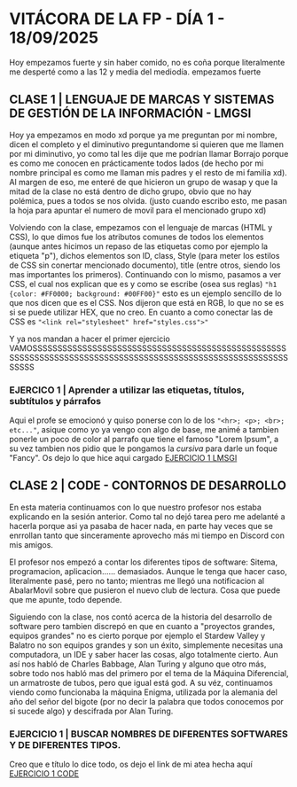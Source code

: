# VITÁCORA DE LA FP - DÍA 1 - 18/09/2025
Hoy empezamos fuerte y sin haber comido, no es coña porque literalmente me desperté como a las 12 y media del mediodía. empezamos fuerte

## CLASE 1 | LENGUAJE DE MARCAS Y SISTEMAS DE GESTIÓN DE LA INFORMACIÓN - LMGSI
Hoy ya empezamos en modo xd porque ya me preguntan por mi nombre, dicen el completo y el diminutivo preguntandome si quieren que me llamen por mi diminutivo, yo como tal les dije que me podrían llamar Borrajo porque es como me conocen en prácticamente todos lados (de hecho por mi nombre principal es como me llaman mis padres y el resto de mi familia xd).
Al margen de eso, me enteré de que hicieron un grupo de wasap y que la mitad de la clase no está dentro de dicho grupo, obvio que no hay polémica, pues a todos se nos olvida. (justo cuando escribo esto, me pasan la hoja para apuntar el numero de movil para el mencionado grupo xd)

Volviendo con la clase, empezamos con el lenguaje de marcas (HTML y CSS), lo que dimos fue los atributos comunes de todos los elementos (aunque antes hicimos un repaso de las etiquetas como por ejemplo la etiqueta "p"), dichos elementos son ID, class, Style (para meter los estilos de CSS sin conertar mencionado documento), title (entre otros, siendo los mas importantes los primeros).
Continuando con lo mismo, pasamos a ver CSS, el cual nos explican que es y como se escribe (osea sus reglas) ```"h1 {color: #FF0000; background: #00FF00}"``` esto es un ejemplo sencillo de lo que nos dicen que es el CSS. Nos dijeron que está en RGB, lo que no se es si se puede utilizar HEX, que no creo.
En cuanto a como conectar las de CSS es ```"<link rel="stylesheet" href="styles.css">"```

Y ya nos mandan a hacer el primer ejercicio VAMOSSSSSSSSSSSSSSSSSSSSSSSSSSSSSSSSSSSSSSSSSSSSSSSSSSSSSSSSSSSSSSSSSSSSSSSSSSSSSSSSSSSSSSSSSSSSSSSSSSSSSSSSSSSSSSSS
### EJERCICO 1 | Aprender a utilizar las etiquetas, títulos, subtítulos y párrafos
Aqui el profe se emocionó y quiso ponerse con lo de los ```"<hr>; <p>; <br>; etc..."```, asique como yo ya vengo con algo de base, me animé a tambien ponerle un poco de color al parrafo que tiene el famoso "Lorem Ipsum", a su vez tambien nos pidio que le pongamos la <i>cursiva</i> para darle un foque "Fancy".
Os dejo lo que hice aqui cargado [EJERCICIO 1 LMSGI](https://github.com/b0rrajo/vitacoradelafp/blob/main/1º%20Curso/Septiembre/18/Ejercicio1.html)

## CLASE 2 | CODE - CONTORNOS DE DESARROLLO
En esta materia continuamos con lo que nuestro profesor nos estaba explicando en la sesión anterior. Como tal no dejó tarea pero me adelanté a hacerla porque asi ya pasaba de hacer nada, en parte hay veces que se enrrollan tanto que sinceramente aprovecho más mi tiempo en Discord con mis amigos.

El profesor nos empezó a contar los diferentes tipos de software: Sitema, programacion, aplicacion...... demasiados. Aunque le tenga que hacer caso, literalmente pasé, pero no tanto; mientras me llegó una notificacion al AbalarMovil sobre que pusieron el nuevo club de lectura. Cosa que puede que me apunte, todo depende.

Siguiendo con la clase, nos contó acerca de la historia del desarrollo de software pero tambien discrepó en que en cuanto a "proyectos grandes, equipos grandes" no es cierto porque por ejemplo el Stardew Valley y Balatro no son equipos grandes y son un éxito, simplemente necesitas una computadora, un IDE y saber hacer las cosas, algo totalmente cierto.
Aun así nos habló de Charles Babbage, Alan Turing y alguno que otro más, sobre todo nos habló mas del primero por el tema de la Máquina Diferencial, un armatroste de tubos, pero que igual está god. A su véz, continuamos viendo como funcionaba la máquina Enigma, utilizada por la alemania del año del señor del bigote (por no decir la palabra que todos conocemos por si sucede algo) y descifrada por Alan Turing.
### EJERCICIO 1 | BUSCAR NOMBRES DE DIFERENTES SOFTWARES Y DE DIFERENTES TIPOS.
Creo que e título lo dice todo, os dejo el link de mi atea hecha aquí [EJERCICIO 1 CODE](https://github.com/b0rrajo/vitacoradelafp/blob/main/1º%20Curso/Septiembre/18/Ejercicio%201%20CODE.pdf)

